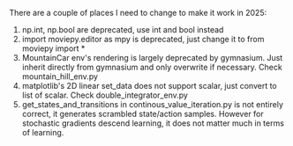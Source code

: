 There are a couple of places I need to change to make it work in 2025:
1. np.int, np.bool are deprecated, use int and bool instead
2. import moviepy.editor as mpy is deprecated, just change it to from moviepy import * 
3. MountainCar env's rendering is largely deprecated by gymnasium. Just inherit directly from gymnasium and only overwrite if necessary. Check mountain_hill_env.py
4. matplotlib's 2D linear set_data does not support scalar, just convert to list of scalar. Check double_integrator_env.py
5. get_states_and_transitions in continous_value_iteration.py is not entirely correct, it generates scrambled state/action samples. However for stochastic gradients descend learning, it does not matter much in terms of learning.
